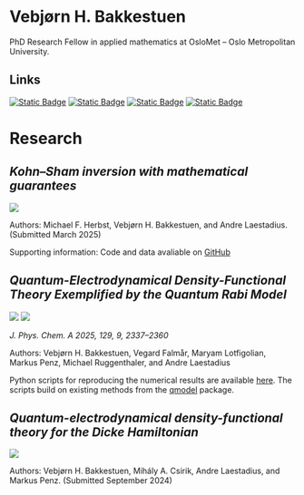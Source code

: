 # Vebjørn H. Bakkestuen
PhD Research Fellow in applied mathematics at OsloMet – Oslo Metropolitan University.
## Links
[![Static Badge](https://img.shields.io/badge/OsloMet-Website-gray?labelColor=%23ffdd00)](https://uni.oslomet.no/regal/vebjorn-h-bakkestuen/)
[![Static Badge](https://img.shields.io/badge/0009--0009--2809--6482-gray?logo=orcid)](https://orcid.org/0009-0009-2809-6482)
[![Static Badge](https://img.shields.io/badge/Google_Scholar-gray?logo=Google%20Scholar)](https://scholar.google.com/citations?user=q4yS5bcAAAAJ&hl)
[![Static Badge](https://img.shields.io/badge/ResearchGate-gray?logo=ResearchGate)](https://www.researchgate.net/profile/Vebjorn-Bakkestuen)



# Research
## *Kohn–Sham inversion with mathematical guarantees*
[![](https://img.shields.io/badge/arXiv-2409.04372-red?logo=arXiv)](https://arxiv.org/abs/2409.04372) 

Authors: Michael F. Herbst, Vebjørn H. Bakkestuen, and Andre Laestadius. (Submitted March 2025)

Supporting information: Code and data avaliable on [GitHub](https://github.com/mfherbst/supporting-my-inversion/tree/master)

## *Quantum-Electrodynamical Density-Functional Theory Exemplified by the Quantum Rabi Model*
[![](https://img.shields.io/badge/doi-10.1021%2Facs.jpca.4c07690-blue)](https://doi.org/10.1021/acs.jpca.4c07690) [![](https://img.shields.io/badge/arXiv-2411.15256-red?logo=arXiv)
](https://arxiv.org/abs/2411.15256) 

*J. Phys. Chem. A 2025, 129, 9, 2337–2360*

Authors: Vebjørn H. Bakkestuen, Vegard Falmår, Maryam Lotfigolian, Markus Penz, Michael Ruggenthaler, and Andre Laestadius

Python scripts for reproducing the numerical results are available [here](https://github.com/VegardFalmaar/QEDFT-Quantum-Rabi-Code).
The scripts build on existing methods from the [qmodel](https://github.com/magmage/qmodel) package. 

## *Quantum-electrodynamical density-functional theory for the Dicke Hamiltonian*
[![](https://img.shields.io/badge/arxiv-2409.13767-red?logo=arXiv)](https://arXiv.org/abs/2409.13767) 

Authors: Vebjørn H. Bakkestuen, Mihály A. Csirik, Andre Laestadius, and Markus Penz. (Submitted September 2024)


<!---
vebjorhb/vebjorhb is a ✨ special ✨ repository because its `README.md` (this file) appears on your GitHub profile.
You can click the Preview link to take a look at your changes.
--->

